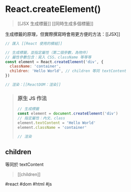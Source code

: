 # React.createElement()
>[[JSX 生成標籤]]
>[[同時生成多個標籤]]

生成標籤的原理，但實際撰寫時會用更方便的方法：[[JSX]]

```js
// 匯入 [[React 使用的模組]]

// 生成標籤，並指定屬性（第二個參數，為物件）
// 屬性參數包含：寫入 CSS、className 等等等
const element = React.createElement('div', {
  className: 'container',
  children: 'Hello World', // children 等同 textContent
})

// 渲染：[[ReactDOM：渲染]]
```
>### 原生 JS 作法
>```js
>// 生成標籤
>const element = document.createElement('div')
>// 指定屬性：內文、class 
>element.textContent = 'Hello World'
>element.className = 'container'
>
>// 渲染
>```
## children
等同於 textContent
>[[children]]




#react #dom #html #js